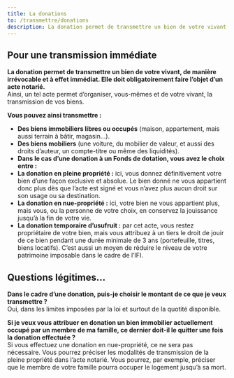 ```yaml
---
title: La donations
to: /transmettre/donations
description: La donation permet de transmettre un bien de votre vivant, de manière irrévocable et à effet immédiat. Elle doit obligatoirement faire l’objet d’un acte notarié. Ainsi, un tel acte permet d’organiser, vous-mêmes et de votre vivant, la transmission de vos biens.  
---
```


## Pour une transmission immédiate  

**La donation permet de transmettre un bien de votre vivant, de manière irrévocable et à effet immédiat. Elle doit obligatoirement faire l’objet d’un acte notarié.**  
Ainsi, un tel acte permet d’organiser, vous-mêmes et de votre vivant, la transmission de vos biens.  

**Vous pouvez ainsi transmettre :**  

* **Des biens immobiliers libres ou occupés** (maison, appartement, mais aussi terrain à bâtir, magasin...).  
* **Des biens mobiliers** (une voiture, du mobilier de valeur, et aussi des droits d’auteur, un compte-titre ou même des liquidités).  
* **Dans le cas d’une donation à un Fonds de dotation, vous avez le choix entre :**  
* **La donation en pleine propriété :** ici, vous donnez définitivement votre bien d’une façon exclusive et absolue. Le bien donné ne vous appartient donc plus dès que l’acte est signé et vous n’avez plus aucun droit sur son usage ou sa destination.  
* **La donation en nue-propriété :** ici, votre bien ne vous appartient plus, mais vous, ou la personne de votre choix, en conservez la jouissance jusqu’à la fin de votre vie.  
* **La donation temporaire d’usufruit :** par cet acte, vous restez propriétaire de votre bien, mais vous attribuez à un tiers le droit de jouir de ce bien pendant une durée minimale de 3 ans (portefeuille, titres, biens locatifs). C’est aussi un moyen de réduire le niveau de votre patrimoine imposable dans le cadre de l’IFI.  

## Questions légitimes...  

**Dans le cadre d’une donation, puis-je choisir le montant de ce que je veux transmettre ?**  
Oui, dans les limites imposées par la loi et surtout de la quotité disponible.  

**Si je veux vous attribuer en donation un bien immobilier actuellement occupé par un membre de ma famille, ce dernier doit-il le quitter une fois la donation effectuée ?**  
Si vous effectuez une donation en nue-propriété, ce ne sera pas nécessaire. Vous pourrez préciser les modalités de transmission de la pleine propriété dans l’acte notarié. Vous pourrez, par exemple, préciser que le membre de votre famille pourra occuper le logement jusqu’à sa mort.  
